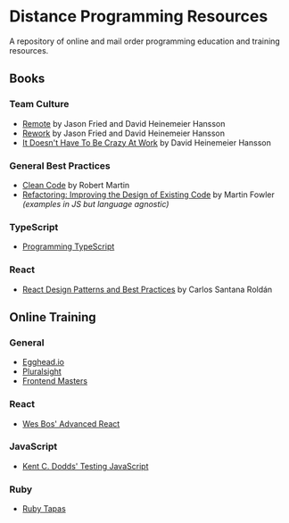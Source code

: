 # Distance Programming Resources
A repository of online and mail order programming education and training resources.

## Books

### Team Culture

- [Remote](https://www.amazon.com/Remote-Office-Required-Jason-Fried/dp/0804137501) by Jason Fried and David Heinemeier Hansson
- [Rework](https://www.amazon.com/Rework-Jason-Fried/dp/0307463745) by Jason Fried and David Heinemeier Hansson
- [It Doesn't Have To Be Crazy At Work](https://www.amazon.com/Doesnt-Have-Be-Crazy-Work/dp/0062874780) by David Heinemeier Hansson

### General Best Practices

- [Clean Code](https://www.amazon.com/Clean-Code-Handbook-Software-Craftsmanship/dp/0132350882) by Robert Martin
- [Refactoring: Improving the Design of Existing Code](https://www.amazon.com/Refactoring-Improving-Existing-Addison-Wesley-Signature/dp/0134757599/) by Martin Fowler _(examples in JS but language agnostic)_

### TypeScript

- [Programming TypeScript](https://www.amazon.com/Programming-TypeScript-Making-JavaScript-Applications/dp/1492037656/ref=pd_sbs_14_t_0/)

### React

- [React Design Patterns and Best Practices](https://www.sitepoint.com/premium/books/react-design-patterns-and-best-practices-second-edition) by Carlos Santana Roldán

## Online Training

### General

- [Egghead.io](https://egghead.io/)
- [Pluralsight](https://www.pluralsight.com/)
- [Frontend Masters](https://frontendmasters.com/)

### React

- [Wes Bos' Advanced React](https://advancedreact.com/)

### JavaScript

- [Kent C. Dodds' Testing JavaScript](https://testingjavascript.com/)

### Ruby

- [Ruby Tapas](https://www.rubytapas.com/)
